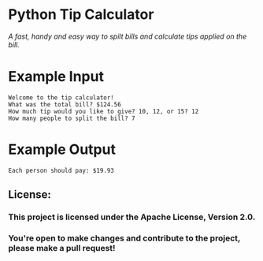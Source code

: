 # Python Tip Calculator

*A fast, handy and easy way to spilt bills and calculate tips applied on the bill.*

# Example Input

```
Welcome to the tip calculator!
What was the total bill? $124.56
How much tip would you like to give? 10, 12, or 15? 12
How many people to split the bill? 7
```

# Example Output

```
Each person should pay: $19.93
```
## License:

### This project is licensed under the Apache License, Version 2.0. 
### You're open to make changes and contribute to the project, please make a pull request!